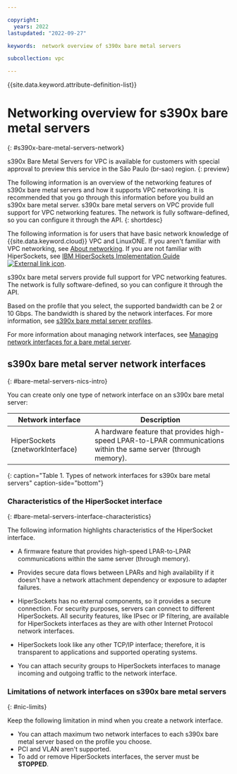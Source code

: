 ```yaml
---

copyright:
  years: 2022
lastupdated: "2022-09-27"

keywords:  network overview of s390x bare metal servers

subcollection: vpc

---
```


{{site.data.keyword.attribute-definition-list}}

# Networking overview for s390x bare metal servers
{: #s390x-bare-metal-servers-network}

s390x Bare Metal Servers for VPC is available for customers with special approval to preview this service in the São Paulo (br-sao) region. 
{: preview}

The following information is an overview of the networking features of s390x bare metal servers and how it supports VPC networking. It is recommended that you go through this information before you build an s390x bare metal server. s390x bare metal servers on VPC provide full support for VPC networking features. The network is fully software-defined, so you can configure it through the API.
{: shortdesc}

The following information is for users that have basic network knowledge of {{site.data.keyword.cloud}} VPC and LinuxONE. If you aren't familiar with VPC networking, see [About networking](/docs/vpc?topic=vpc-about-networking-for-vpc). If you are not familiar with HiperSockets, see [IBM HiperSockets Implementation Guide ![External link icon](../icons/launch-glyph.svg "External link icon")](https://www.redbooks.ibm.com/redbooks/pdfs/sg246816.pdf).

s390x bare metal servers provide full support for VPC networking features. The network is fully software-defined, so you can configure it through the API.

Based on the profile that you select, the supported bandwidth can be 2 or 10 Gbps. The bandwidth is shared by the network interfaces. For more information, see [s390x bare metal server profiles](/docs/vpc?topic=vpc-s390x-bare-metal-servers-profile).

For more information about managing network interfaces, see [Managing network interfaces for a bare metal server](/docs/vpc?topic=vpc-managing-nic-for-bare-metal-servers).

## s390x bare metal server network interfaces
{: #bare-metal-servers-nics-intro}

You can create only one type of network interface on an s390x bare metal server:

| Network interface | Description |
|-----|-----|
| HiperSockets (znetworkInterface) | A hardware feature that provides high-speed LPAR-to-LPAR communications within the same server (through memory). |
{: caption="Table 1. Types of network interfaces for s390x bare metal servers" caption-side="bottom"}

### Characteristics of the HiperSocket interface
{: #bare-metal-servers-interface-characteristics}

The following information highlights characteristics of the HiperSocket interface.

* A firmware feature that provides high-speed LPAR-to-LPAR communications within the same server (through memory).

* Provides secure data flows between LPARs and high availability if it doesn't have a network attachment dependency or exposure to adapter failures.

* HiperSockets has no external components, so it provides a secure connection. For security purposes, servers can connect to different HiperSockets. All security features, like IPsec or IP filtering, are available for HiperSockets interfaces as they are with other Internet Protocol network interfaces.

* HiperSockets look like any other TCP/IP interface; therefore, it is transparent to applications and supported operating systems.

* You can attach security groups to HiperSockets interfaces to manage incoming and outgoing traffic to the network interface.

### Limitations of network interfaces on s390x bare metal servers
{: #nic-limits}

Keep the following limitation in mind when you create a network interface.  

* You can attach maximum two network interfaces to each s390x bare metal server based on the profile you choose.
* PCI and VLAN aren't supported.
* To add or remove HiperSockets interfaces, the server must be **STOPPED**. 
